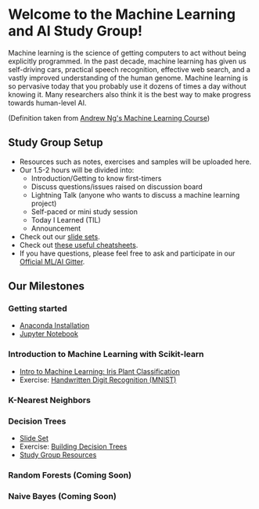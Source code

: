 # Welcome to the Machine Learning and AI Study Group!
Machine learning is the science of getting computers to act without being explicitly programmed. In the past decade, machine learning has given us self-driving cars, practical speech recognition, effective web search, and a vastly improved understanding of the human genome. Machine learning is so pervasive today that you probably use it dozens of times a day without knowing it. Many researchers also think it is the best way to make progress towards human-level AI.

(Definition taken from [Andrew Ng's Machine Learning Course](https://www.coursera.org/learn/machine-learning))

## Study Group Setup
* Resources such as notes, exercises and samples will be uploaded here.
* Our 1.5-2 hours will be divided into:
    - Introduction/Getting to know first-timers 
    - Discuss questions/issues raised on discussion board 
    - Lightning Talk (anyone who wants to discuss a machine learning project) 
    - Self-paced or mini study session
    - Today I Learned (TIL)
    - Announcement
* Check out our [slide sets](https://drive.google.com/drive/folders/0B4MBlxOHZXgzVTdHeUpLeXdidUE).
* Check out [these useful cheatsheets](https://gitlab.com/wwcodemanila/WWCodeManila-ML.AI/tree/master/cheatsheets).
* If you have questions, please feel free to ask and participate in our [Official ML/AI Gitter](https://gitter.im/WWCodeManila/Machine-Learning-AI). 

## Our Milestones
### Getting started 
- [Anaconda Installation](https://github.com/wwcodemanila/WWCodeManila-ML.AI/blob/master/tutorials/installation_guide.md)
- [Jupyter Notebook](https://jupyter-notebook-beginner-guide.readthedocs.io/en/latest/)

### Introduction to Machine Learning with Scikit-learn 
- [Intro to Machine Learning: Iris Plant Classification](https://github.com/wwcodemanila/WWCodeManila-ML.AI/blob/master/tutorials/Intro-to-Machine-Learning.ipynb)
- Exercise: [Handwritten Digit Recognition (MNIST)](https://github.com/wwcodemanila/WWCodeManila-ML.AI/blob/master/exercises/mnist_exercise.ipynb)

### K-Nearest Neighbors

### Decision Trees
- [Slide Set](https://drive.google.com/drive/folders/0B4MBlxOHZXgzVTdHeUpLeXdidUE)
- Exercise: [Building Decision Trees](https://github.com/wwcodemanila/WWCodeManila-ML.AI/blob/master/exercises/decision_trees_exercise.ipynb)
- [Study Group Resources](https://github.com/wwcodemanila/WWCodeManila-ML.AI/blob/master/tutorials/study_group_resources.md#decision-trees)

### Random Forests (Coming Soon)

### Naive Bayes (Coming Soon)
